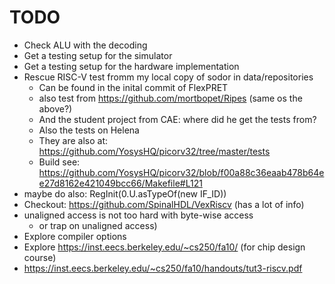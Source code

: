 # TODO

 * Check ALU with the decoding
 * Get a testing setup for the simulator
 * Get a testing setup for the hardware implementation
 * Rescue RISC-V test fromm my local copy of sodor in data/repositories
   * Can be found in the inital commit of FlexPRET
   * also test from https://github.com/mortbopet/Ripes (same os the above?)
   * And the student project from CAE: where did he get the tests from?
   * Also the tests on Helena
   * They are also at: https://github.com/YosysHQ/picorv32/tree/master/tests
   * Build see: https://github.com/YosysHQ/picorv32/blob/f00a88c36eaab478b64ee27d8162e421049bcc66/Makefile#L121
 * maybe do also: RegInit(0.U.asTypeOf(new IF_ID))
 * Checkout: https://github.com/SpinalHDL/VexRiscv (has a lot of info)
 * unaligned access is not too hard with byte-wise access
   * or trap on unaligned access)
 * Explore compiler options
 * Explore https://inst.eecs.berkeley.edu/~cs250/fa10/ (for chip design course)
 * https://inst.eecs.berkeley.edu/~cs250/fa10/handouts/tut3-riscv.pdf
